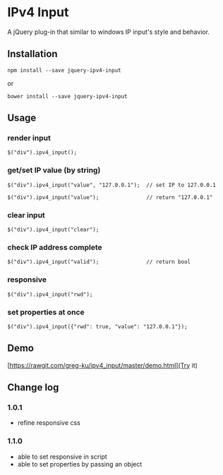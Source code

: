 # IPv4 Input

A jQuery plug-in that similar to windows IP input's style and behavior.

## Installation

```
npm install --save jquery-ipv4-input
```

or

```
bower install --save jquery-ipv4-input
```

## Usage

### render input

```
$("div").ipv4_input();
```

### get/set IP value (by string)

```
$("div").ipv4_input("value", "127.0.0.1");	// set IP to 127.0.0.1

$("div").ipv4_input("value");				// return "127.0.0.1"
```

### clear input

```
$("div").ipv4_input("clear");
```

### check IP address complete

```
$("div").ipv4_input("valid");				// return bool
```

### responsive

```
$("div").ipv4_input("rwd");
```

### set properties at once

```
$("div").ipv4_input({"rwd": true, "value": "127.0.0.1"});
```

## Demo

[https://rawgit.com/greg-ku/ipv4_input/master/demo.html](Try it)

## Change log

### 1.0.1

- refine responsive css

### 1.1.0

- able to set responsive in script
- able to set properties by passing an object
